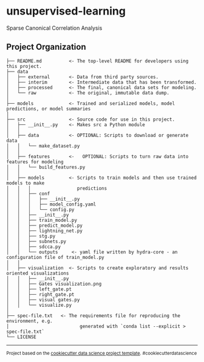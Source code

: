 unsupervised-learning
==============================

Sparse Canonical Correlation Analysis

Project Organization
------------

    ├── README.md          <- The top-level README for developers using this project.
    ├── data
    │   ├── external       <- Data from third party sources.
    │   ├── interim        <- Intermediate data that has been transformed.
    │   ├── processed      <- The final, canonical data sets for modeling.
    │   └── raw            <- The original, immutable data dump.
    │
    ├── models             <- Trained and serialized models, model predictions, or model summaries
    │
    ├── src                <- Source code for use in this project.
    │   ├── __init__.py    <- Makes src a Python module
    │   │
    │   ├── data           <- OPTIONAL: Scripts to download or generate data
    │   │   └── make_dataset.py
    │   │
    │   ├── features       <-   OPTIONAL: Scripts to turn raw data into features for modeling
    │   │   └── build_features.py
    │   │
    │   ├── models         <- Scripts to train models and then use trained models to make
    │   │   │                 predictions
    │   │   ├── conf
    │   │   │   ├── __init__.py
    │   │   │   ├── model_config.yaml
    │   │   │   └── config.py
    │   │   ├── __init__.py
    │   │   ├── train_model.py
    │   │   ├── predict_model.py
    │   │   ├── lightning_net.py
    │   │   ├── stg.py
    │   │   ├── subnets.py
    │   │   ├── sdcca.py
    │   │   └── outputs     <- yaml file written by hydra-core - an configuration file of train_model.py
    │   │
    │   ├── visualization  <- Scripts to create exploratory and results oriented visualizations
    │   │   ├── __init__.py
    │   │   ├── Gates visualization.png
    │   │   ├── left_gate.pt
    │   │   ├── right_gate.pt
    │   │   ├── visual gates.py
    │   │   └── visualize.py
    │
    ├── spec-file.txt   <- The requirements file for reproducing the environment, e.g.
    │                          generated with `conda list --explicit > spec-file.txt`
    └── LICENSE


--------

<p><small>Project based on the <a target="_blank" href="https://drivendata.github.io/cookiecutter-data-science/">cookiecutter data science project template</a>. #cookiecutterdatascience</small></p>
